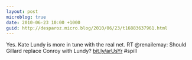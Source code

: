 ```yaml
---
layout: post
microblog: true
date: 2010-06-23 10:00 +1000
guid: http://desparoz.micro.blog/2010/06/23/t16883637961.html
---
```

Yes. Kate Lundy is more in tune with the real net. RT @renailemay: Should Gillard replace Conroy with Lundy? [bit.ly/arUsYr](http://bit.ly/arUsYr) #spill
